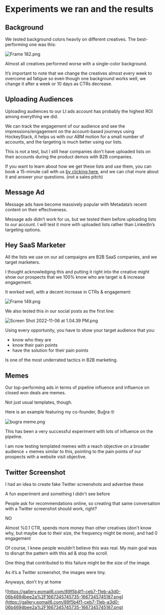 # Experiments we ran and the results

## Background

We tested background colors heavily on different creatives. The best-performing one was this:

![Frame 182.png](Experiments%20we%20ran%20and%20the%20results%20dae62e6d9e8f4c2eb33dad0bf8115b83/Frame_182.png)

Almost all creatives performed worse with a single-color background. 

It’s important to note that we change the creatives almost every week to overcome ad fatigue so even though one background works well, we change it after a week or 10 days as CTRs decrease.

## Uploading Audiences

Uploading audiences to our LI ads account has probably the highest ROI among everything we did. 

We can track the engagement of our audience and see the impressions/engagement on the account-based journeys using HockeyStack, it helps us with our ABM motion for a small number of accounts, and the targeting is much better using our lists. 

This is not a test, but I still hear companies don’t have uploaded lists on their accounts during the product demos with B2B companies. 

If you want to learn about how we get these lists and use them, you can book a 15-minute call with us [by clicking here](https://calendly.com/bgrgndzz/15min), and we can chat more about it and answer your questions. (not a sales pitch)

## Message Ad

Message ads have become massively popular with Metadata’s recent content on their effectiveness. 

Message ads didn’t work for us, but we tested them before uploading lists to our account. I will test it more with uploaded lists rather than LinkedIn’s targeting options. 

## Hey SaaS Marketer

All the lists we use on our ad campaigns are B2B SaaS companies, and we target marketers.

I thought acknowledging this and putting it right into the creative might show our prospects that we 100% know who are target is & increase engagement. 

It worked well, with a decent increase in CTRs & engagement:

![Frame 149.png](Experiments%20we%20ran%20and%20the%20results%20dae62e6d9e8f4c2eb33dad0bf8115b83/Frame_149.png)

We also tested this in our social posts as the first line: 

![Screen Shot 2022-11-06 at 1.04.39 PM.png](Experiments%20we%20ran%20and%20the%20results%20dae62e6d9e8f4c2eb33dad0bf8115b83/Screen_Shot_2022-11-06_at_1.04.39_PM.png)

Using every opportunity, you have to show your target audience that you:

- know who they are
- know their pain points
- have the solution for their pain points

Is one of the most underrated tactics in B2B marketing. 

## Memes

Our top-performing ads in terms of pipeline influence and influence on closed won deals are memes.

Not just usual templates, though.

Here is an example featuring my co-founder, Buğra 🤓

![bugra meme.png](Experiments%20we%20ran%20and%20the%20results%20dae62e6d9e8f4c2eb33dad0bf8115b83/bugra_meme.png)

This has been a very successful experiment with lots of influence on the pipeline. 

I am now testing templated memes with a reach objective on a broader audience + memes similar to this, pointing to the pain points of our prospects with a website visit objective.   

## Twitter Screenshot

I had an idea to create fake Twitter screenshots and advertise these

A fun experiment and something I didn't see before

People ask for recommendations online, so creating that same conversation with a Twitter screenshot should work, right?

NO

Almost %0.1 CTR, spends more money than other creatives (don't know why, but maybe due to their size, the frequency might be more), and had 0 engagement

Of course, I knew people wouldn’t believe this was real. My main goal was to disrupt the pattern with this ad & stop the scroll.

One thing that contributed to this failure might be the size of the image. 

As it’s a Twitter screenshot, the images were tiny. 

Anyways, don't try at home

![https://gallery.eomail6.com/89f5b4f1-ceb7-11eb-a3d0-06b4694bee2a%2F1667345745735-1667345745187.png](https://gallery.eomail6.com/89f5b4f1-ceb7-11eb-a3d0-06b4694bee2a%2F1667345745735-1667345745187.png)